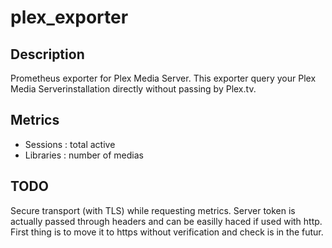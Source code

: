 # plex_exporter

## Description

Prometheus exporter for Plex Media Server.
This exporter query your Plex Media Serverinstallation directly without passing by Plex.tv.

## Metrics

- Sessions : total active
- Libraries : number of medias

## TODO

Secure transport (with TLS) while requesting metrics. Server token is actually passed through
headers and can be easilly haced if used with http.
First thing is to move it to https without verification and check is in the futur.
